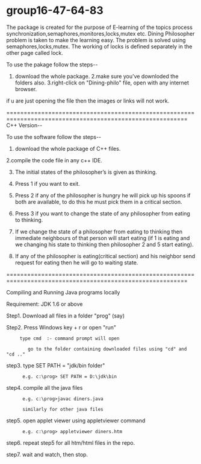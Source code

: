group16-47-64-83
================

The package is created for the purpose of E-learning of the topics process synchronization,semaphores,monitores,locks,mutex etc.
Dining Philosopher problem is taken to make the learning easy.
The problem is solved using semaphores,locks,mutex.
The working of locks is defined separately in the other page called lock.

To use the pakage follow the steps--
1. download the whole package.
2.make sure you've downloded the folders also.
3.right-click on "Dining-philo" file, open with any internet browser.

if u are just opening the file then the images or links will not work.

==========================================================================================================
C++ Version--


To use the software follow the steps--

1. download the whole package of C++ files.

2.compile the code file in any c++ IDE.

3. The initial states of the philosopher’s is given as thinking.

4. Press 1 if you want to exit.

5. Press 2 if any of the philosopher is hungry he will pick up his spoons if both are available, to do this he must pick them in a critical section.

6. Press 3 if you want to change the state of any philosopher from eating to thinking.

7. If we change the state of a philosopher from eating to thinking then immediate neighbours of that person will start eating
(if 1 is eating and we changing his state to thinking then philosopher 2 and 5 start eating). 

8. If any of the philosopher is eating(critical section) and his neighbor send request for eating then he will go to waiting state.

==========================================================================================================

Compiling and Running Java programs locally

  Requirement: JDK 1.6 or above
  
  Step1. Download all files in a folder "prog" (say)
  
  Step2. Press Windows key + r or open "run" 
  
         type cmd  :- command prompt will open
         
            go to the folder containing downloaded files using "cd" and "cd .."
         
            
  step3. type SET PATH = "jdk/bin folder"
  
          e.g. c:\prog> SET PATH = D:\jdk\bin
          
          
  step4. compile all the java files
  
          e.g. c:\prog>javac diners.java
          
          similarly for other java files
          
          
  step5. open applet viewer using appletviewer command
  
          e.g. c:\prog> appletviewer diners.htm
          
          
  step6. repeat step5 for all htm/html files in the repo.
  
  
  step7. wait and watch, then stop. 
  
          
    
